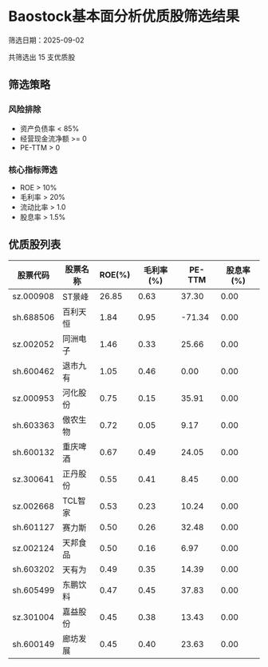 # Baostock基本面分析优质股筛选结果

筛选日期：2025-09-02

共筛选出 15 支优质股

## 筛选策略

### 风险排除
- 资产负债率 < 85%
- 经营现金流净额 >= 0
- PE-TTM > 0

### 核心指标筛选
- ROE > 10%
- 毛利率 > 20%
- 流动比率 > 1.0
- 股息率 > 1.5%

## 优质股列表

| 股票代码 | 股票名称 | ROE(%) | 毛利率(%) | PE-TTM | 股息率(%) |
|----------|----------|--------|----------|--------|----------|
| sz.000908 | ST景峰 | 26.85 | 0.63 | 37.30 | 0.00 |
| sh.688506 | 百利天恒 | 1.84 | 0.95 | -71.34 | 0.00 |
| sz.002052 | 同洲电子 | 1.46 | 0.33 | 25.66 | 0.00 |
| sh.600462 | 退市九有 | 1.05 | 0.46 | 0.00 | 0.00 |
| sz.000953 | 河化股份 | 0.75 | 0.15 | 35.91 | 0.00 |
| sh.603363 | 傲农生物 | 0.72 | 0.05 | 9.17 | 0.00 |
| sh.600132 | 重庆啤酒 | 0.67 | 0.49 | 24.05 | 0.00 |
| sz.300641 | 正丹股份 | 0.55 | 0.41 | 8.45 | 0.00 |
| sz.002668 | TCL智家 | 0.53 | 0.23 | 10.24 | 0.00 |
| sh.601127 | 赛力斯 | 0.50 | 0.26 | 32.48 | 0.00 |
| sz.002124 | 天邦食品 | 0.50 | 0.16 | 6.97 | 0.00 |
| sh.603202 | 天有为 | 0.49 | 0.35 | 14.39 | 0.00 |
| sh.605499 | 东鹏饮料 | 0.47 | 0.45 | 37.83 | 0.00 |
| sz.301004 | 嘉益股份 | 0.45 | 0.38 | 13.43 | 0.00 |
| sh.600149 | 廊坊发展 | 0.45 | 0.40 | 23.63 | 0.00 |

